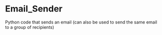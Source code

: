 # Email_Sender
Python code that sends an email (can also be used to send the same email to a group of recipients)
